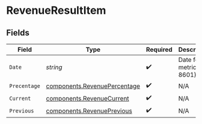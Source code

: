 # RevenueResultItem


## Fields

| Field                                                                        | Type                                                                         | Required                                                                     | Description                                                                  | Example                                                                      |
| ---------------------------------------------------------------------------- | ---------------------------------------------------------------------------- | ---------------------------------------------------------------------------- | ---------------------------------------------------------------------------- | ---------------------------------------------------------------------------- |
| `Date`                                                                       | *string*                                                                     | :heavy_check_mark:                                                           | Date for the metric (ISO 8601)                                               | 2023-01-31                                                                   |
| `Precentage`                                                                 | [components.RevenuePercentage](../../models/components/revenuepercentage.md) | :heavy_check_mark:                                                           | N/A                                                                          |                                                                              |
| `Current`                                                                    | [components.RevenueCurrent](../../models/components/revenuecurrent.md)       | :heavy_check_mark:                                                           | N/A                                                                          |                                                                              |
| `Previous`                                                                   | [components.RevenuePrevious](../../models/components/revenueprevious.md)     | :heavy_check_mark:                                                           | N/A                                                                          |                                                                              |